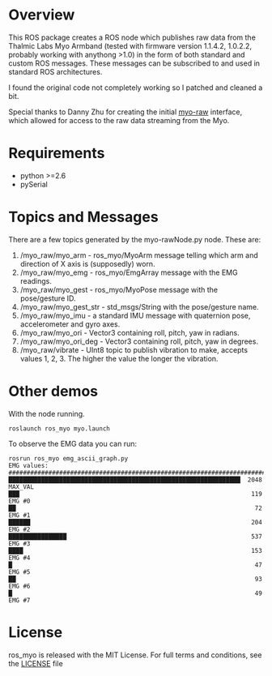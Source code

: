 # Overview
This ROS package creates a ROS node which publishes raw data from the Thalmic Labs Myo Armband (tested with firmware version 1.1.4.2, 1.0.2.2, probably working with anythong >1.0) in the form of both standard and custom ROS messages. These messages can be subscribed to and used in standard ROS architectures.

I found the original code not completely working so I patched and cleaned a bit.

Special thanks to Danny Zhu for creating the initial [myo-raw](https://github.com/dzhu/myo-raw) interface, which allowed for access to the raw data streaming from the Myo.

# Requirements
 - python >=2.6
 - pySerial

# Topics and Messages
There are a few topics generated by the myo-rawNode.py node. These are:

1. /myo_raw/myo_arm - ros_myo/MyoArm message telling which arm and direction of X axis is (supposedly) worn.
2. /myo_raw/myo_emg - ros_myo/EmgArray message with the EMG readings.
3. /myo_raw/myo_gest - ros_myo/MyoPose message with the pose/gesture ID.
4. /myo_raw/myo_gest_str - std_msgs/String with the pose/gesture name.
5. /myo_raw/myo_imu - a standard IMU message with quaternion pose, accelerometer and gyro axes.
6. /myo_raw/myo_ori - Vector3 containing roll, pitch, yaw in radians.
7. /myo_raw/myo_ori_deg - Vector3 containing roll, pitch, yaw in degrees.
8. /myo_raw/vibrate - UInt8 topic to publish vibration to make, accepts values 1, 2, 3. The higher the value the longer the vibration.


# Other demos
With the node running.

```
roslaunch ros_myo myo.launch
```

To observe the EMG data you can run:
```
rosrun ros_myo emg_ascii_graph.py
EMG values:
###############################################################################
████████████████████████████████████████████████████████████████  2048  MAX_VAL
███                                                                119  EMG #0 
██                                                                  72  EMG #1 
██████                                                             204  EMG #2 
████████████████                                                   537  EMG #3 
████                                                               153  EMG #4 
█                                                                   47  EMG #5 
██                                                                  93  EMG #6 
█                                                                   49  EMG #7
```



# License
ros_myo is released with the MIT License. For full terms and conditions, see the [LICENSE](LICENSE) file

